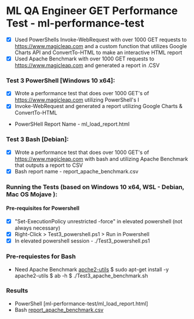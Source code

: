 # ML QA Engineer GET Performance Test - ml-performance-test
- [x] Used PowerShells Invoke-WebRequest with over 1000 GET requests to https://www.magicleap.com and a custom function that utilizes Google Charts API and ConvertTo-HTML to make an interactive HTML report
- [x] Used Apache Benchmark with over 1000 GET requests to https://www.magicleap.com and generated a report in .CSV

### Test 3 PowerShell [Windows 10 x64]:
- [x] Wrote a performance test that does over 1000 GET's of https://www.magicleap.com utilizing PowerShell's I
- [x] Invoke-WebRequest and generated a report utilizing Google Charts & ConvertTo-HTML
- PowerSHell Report Name - ml_load_report.html
### Test 3 Bash [Debian]:
- [x] Wrote a performance test that does over 1000 GET's of https://www.magicleap.com with bash and utilizing Apache Benchmark that outputs a report to CSV
- [x] Bash report name - report_apache_benchmark.csv

### Running the Tests (based on Windows 10 x64, WSL - Debian, Mac OS Mojave ):
#### Pre-requisites for Powershell
- [x] "Set-ExecutionPolicy unrestricted -force" in elevated powershell (not always necessary)
- [x] Right-Click > Test3_powershell.ps1 > Run in Powershell
- [x] In elevated powershell session - ./Test3_powershell.ps1

### Pre-requiestes for Bash
- Need Apache Benchmark [apche2-utils](https://packages.debian.org/stretch/apache2-utils) 
$ sudo apt-get install -y apache2-utils
$ ab -h
$ ./Test3_apache_benchmark.sh

### Results
- PowerShell
[ml-performance-test/ml_load_report.html]
- Bash
[report_apache_benchmark.csv](../master/)